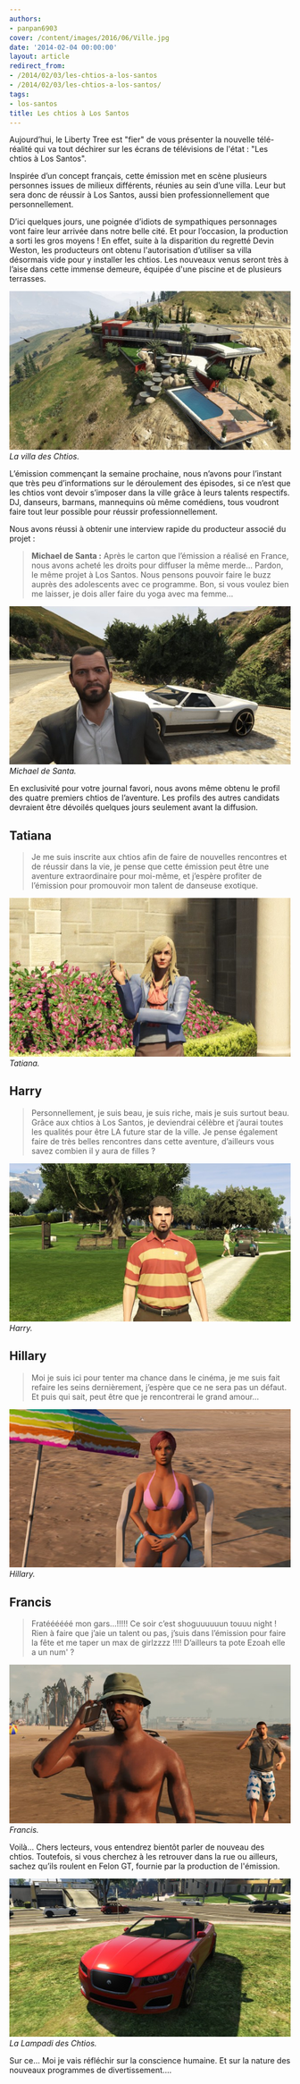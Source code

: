 ```yaml
---
authors:
- panpan6903
cover: /content/images/2016/06/Ville.jpg
date: '2014-02-04 00:00:00'
layout: article
redirect_from:
- /2014/02/03/les-chtios-a-los-santos
- /2014/02/03/les-chtios-a-los-santos/
tags:
- los-santos
title: Les chtios à Los Santos
---
```



Aujourd’hui, le Liberty Tree est "fier" de vous présenter la nouvelle télé-réalité qui va tout déchirer sur les écrans de télévisions de l'état : "Les chtios à Los Santos".

Inspirée d’un concept français, cette émission met en scène plusieurs personnes issues de milieux différents, réunies au sein d’une villa. Leur but sera donc de réussir à Los Santos, aussi bien professionnellement que personnellement.

D’ici quelques jours, une poignée d’idiots de sympathiques personnages vont faire leur arrivée dans notre belle cité. Et pour l’occasion, la production a sorti les gros moyens ! En effet, suite à la disparition du regretté Devin Weston, les producteurs ont obtenu l'autorisation d’utiliser sa villa désormais vide pour y installer les chtios. Les nouveaux venus seront très à l’aise dans cette immense demeure, équipée d'une piscine et de plusieurs terrasses.

![La villa des Chtios.](/content/images/2016/06/0_0-8.jpg)
_La villa des Chtios._

L’émission commençant la semaine prochaine, nous n’avons pour l’instant que très peu d’informations sur le déroulement des épisodes, si ce n’est que les chtios vont devoir s’imposer dans la ville grâce à leurs talents respectifs. DJ, danseurs, barmans, mannequins où même comédiens, tous voudront faire tout leur possible pour réussir professionnellement.

Nous avons réussi à obtenir une interview rapide du producteur associé du projet :

> **Michael de Santa :** Après le carton que l’émission a réalisé en France, nous avons acheté les droits pour diffuser la même merde... Pardon, le même projet à Los Santos. Nous pensons pouvoir faire le buzz auprès des adolescents avec ce programme. Bon, si vous voulez bien me laisser, je dois aller faire du yoga avec ma femme...

![Michael de Santa.](/content/images/2016/06/0_0-7.jpg)
_Michael de Santa._

En exclusivité pour votre journal favori, nous avons même obtenu le profil des quatre premiers chtios de l’aventure. Les profils des autres candidats devraient être dévoilés quelques jours seulement avant la diffusion.

## Tatiana

> Je me suis inscrite aux chtios afin de faire de nouvelles rencontres et de réussir dans la vie, je pense que cette émission peut être une aventure extraordinaire pour moi-même, et j’espère profiter de l’émission pour promouvoir mon talent de danseuse exotique.

![Tatiana.](/content/images/2016/06/0_0-6.jpg)
_Tatiana._

## Harry

> Personnellement, je suis beau, je suis riche, mais je suis surtout beau. Grâce aux chtios à Los Santos, je deviendrai célèbre et j’aurai toutes les qualités pour être LA future star de la ville. Je pense également faire de très belles rencontres dans cette aventure, d’ailleurs vous savez combien il y aura de filles ?

![Harry.](/content/images/2016/06/0_0-4.jpg)
_Harry._

## Hillary

> Moi je suis ici pour tenter ma chance dans le cinéma, je me suis fait refaire les seins dernièrement, j’espère que ce ne sera pas un défaut. Et puis qui sait, peut être que je rencontrerai le grand amour...

![Hillary.](/content/images/2016/06/0_0-2.jpg)
_Hillary._

## Francis

> Fratéééééé mon gars...!!!!! Ce soir c’est shoguuuuuun touuu night ! Rien à faire que j’aie un talent ou pas, j’suis dans l’émission pour faire la fête et me taper un max de girlzzzz !!!! D’ailleurs ta pote Ezoah elle a un num' ?

![Francis.](/content/images/2016/06/0_0-3.jpg)
_Francis._

Voilà... Chers lecteurs, vous entendrez bientôt parler de nouveau des chtios. Toutefois, si vous cherchez à les retrouver dans la rue ou ailleurs, sachez qu’ils roulent en Felon GT, fournie par la production de l'émission.

![La Lampadi des Chtios.](/content/images/2016/06/0_0-5.jpg)
_La Lampadi des Chtios._

Sur ce... Moi je vais réfléchir sur la conscience humaine. Et sur la nature des nouveaux programmes de divertissement....